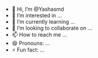 - 👋 Hi, I’m @Yashasmd
- 👀 I’m interested in ...
- 🌱 I’m currently learning ...
- 💞️ I’m looking to collaborate on ...
- 📫 How to reach me ...
- 😄 Pronouns: ...
- ⚡ Fun fact: ...

<!---
Yashasmd/Yashasmd is a ✨ special ✨ repository because its `README.md` (this file) appears on your GitHub profile.
You can click the Preview link to take a look at your changes.
--->
